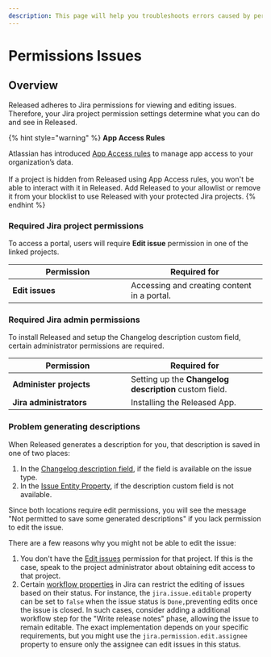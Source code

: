 ```yaml
---
description: This page will help you troubleshoots errors caused by permission issues.
---
```


# Permissions Issues

## Overview

Released adheres to Jira permissions for viewing and editing issues. Therefore, your Jira project permission settings determine what you can do and see in Released.

{% hint style="warning" %}
**App Access Rules**

Atlassian has introduced [App Access rules](https://support.atlassian.com/security-and-access-policies/docs/block-app-access/) to manage app access to your organization’s data.\
\
If a project is hidden from Released using App Access rules, you won't be able to interact with it in Released. Add Released to your allowlist or remove it from your blocklist to use Released with your protected Jira projects.
{% endhint %}

### Required Jira project permissions

To access a portal, users will require **Edit issue** permission in one of the linked projects.

<table><thead><tr><th width="219">Permission</th><th>Required for</th></tr></thead><tbody><tr><td><strong>Edit issues</strong></td><td>Accessing and creating content in a portal.</td></tr></tbody></table>

### Required Jira admin permissions

To install Released and setup the Changelog description custom field, certain administrator permissions are required.

<table><thead><tr><th width="219">Permission</th><th>Required for</th></tr></thead><tbody><tr><td><strong>Administer projects</strong></td><td>Setting up the <strong>Changelog description</strong> custom field.</td></tr><tr><td><strong>Jira administrators</strong></td><td>Installing the Released App.</td></tr></tbody></table>

### Problem generating descriptions

When Released generates a description for you, that description is saved in one of two places:

1. In the [Changelog description field](../../getting-started/setup-guide/released-description-field.md), if the field is available on the issue type.
2. In the [Issue Entity Property](https://developer.atlassian.com/cloud/jira/platform/jira-entity-properties/), if the description custom field is not available.

Since both locations require edit permissions, you will see the message "Not permitted to save some generated descriptions" if you lack permission to edit the issue.

There are a few reasons why you might not be able to edit the issue:

1. You don't have the [Edit issues](https://support.atlassian.com/jira-cloud-administration/docs/permissions-for-company-managed-projects/#Issue-permissions) permission for that project. If this is the case, speak to the project administrator about obtaining edit access to that project.
2. Certain [workflow properties](https://support.atlassian.com/jira-cloud-administration/docs/use-workflow-properties/) in Jira can restrict the editing of issues based on their status. For instance, the `jira.issue.editable` property can be set to `false` when the issue status is `Done,`preventing edits once the issue is closed. In such cases, consider adding a additional workflow step for the "Write release notes" phase, allowing the issue to remain editable. The exact implementation depends on your specific requirements, but you might use the `jira.permission.edit.assignee` property to ensure only the assignee can edit issues in this status.
